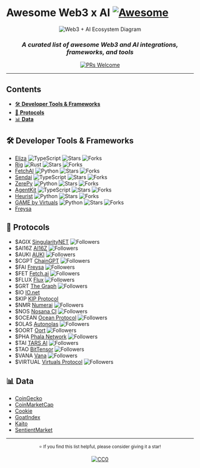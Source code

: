 # **Awesome Web3 x AI** [![Awesome](https://awesome.re/badge.svg)](https://awesome.re)

<div align="center">
  
<img src="https://raw.githubusercontent.com/edwardtay/awesome-web3-ai/c8cc4c256ba3a12d20a8db99f572ff040fa9eae6/Untitled%20diagram-2025-02-12-123032.svg" alt="Web3 + AI Ecosystem Diagram">
  
  ### _A curated list of awesome Web3 and AI integrations, frameworks, and tools_
  
  [![PRs Welcome](https://img.shields.io/badge/PRs-welcome-brightgreen.svg?style=flat)](http://makeapullrequest.com)
</div>

---

## **Contents**

- [🛠 **Developer Tools & Frameworks**](#-developer-tools--frameworks)
- [🔗 **Protocols**](#-protocols)
- [📊 **Data**](#-data)

## 🛠 **Developer Tools & Frameworks**

- [Eliza](https://github.com/elizaOS/eliza) ![TypeScript](https://img.shields.io/static/v1?label=&message=TypeScript&color=black) ![Stars](https://img.shields.io/github/stars/elizaOS/eliza?style=flat&label=★&labelColor=black&color=black) ![Forks](https://img.shields.io/github/forks/elizaOS/eliza?style=flat&label=⑂&labelColor=black&color=black)
- [Rig](https://github.com/0xPlaygrounds/rig) ![Rust](https://img.shields.io/static/v1?label=&message=Rust&color=black) ![Stars](https://img.shields.io/github/stars/0xPlaygrounds/rig?style=flat&label=★&labelColor=black&color=black) ![Forks](https://img.shields.io/github/forks/0xPlaygrounds/rig?style=flat&label=⑂&labelColor=black&color=black)
- [FetchAI](https://github.com/fetchai/uAgents) ![Python](https://img.shields.io/static/v1?label=&message=Python&color=black) ![Stars](https://img.shields.io/github/stars/fetchai/uAgents?style=flat&label=★&labelColor=black&color=black) ![Forks](https://img.shields.io/github/forks/fetchai/uAgents?style=flat&label=⑂&labelColor=black&color=black)
- [Sendai](https://github.com/sendaifun/solana-agent-kit) ![TypeScript](https://img.shields.io/static/v1?label=&message=TypeScript&color=black) ![Stars](https://img.shields.io/github/stars/sendaifun/solana-agent-kit?style=flat&label=★&labelColor=black&color=black) ![Forks](https://img.shields.io/github/forks/sendaifun/solana-agent-kit?style=flat&label=⑂&labelColor=black&color=black)
- [ZerePy](https://github.com/blorm-network/ZerePy) ![Python](https://img.shields.io/static/v1?label=&message=Python&color=black) ![Stars](https://img.shields.io/github/stars/blorm-network/ZerePy?style=flat&label=★&labelColor=black&color=black) ![Forks](https://img.shields.io/github/forks/blorm-network/ZerePy?style=flat&label=⑂&labelColor=black&color=black)
- [AgentKit](https://github.com/coinbase/agentkit) ![TypeScript](https://img.shields.io/static/v1?label=&message=TypeScript&color=black) ![Stars](https://img.shields.io/github/stars/coinbase/agentkit?style=flat&label=★&labelColor=black&color=black) ![Forks](https://img.shields.io/github/forks/coinbase/agentkit?style=flat&label=⑂&labelColor=black&color=black)
- [Heurist](https://github.com/heurist-network/heurist-agent-framework) ![Python](https://img.shields.io/static/v1?label=&message=Python&color=black) ![Stars](https://img.shields.io/github/stars/heurist-network/heurist-agent-framework?style=flat&label=★&labelColor=black&color=black) ![Forks](https://img.shields.io/github/forks/heurist-network/heurist-agent-framework?style=flat&label=⑂&labelColor=black&color=black)
- [GAME by Virtuals](https://github.com/game-by-virtuals/game-python) ![Python](https://img.shields.io/static/v1?label=&message=Python&color=black) ![Stars](https://img.shields.io/github/stars/game-by-virtuals/game-python?style=flat&label=★&labelColor=black&color=black) ![Forks](https://img.shields.io/github/forks/game-by-virtuals/game-python?style=flat&label=⑂&labelColor=black&color=black)
- [Freysa](https://framework.freysa.ai/overview)

## 🔗 **Protocols**

- $AGIX [SingularityNET](https://github.com/singnet) ![Followers](https://img.shields.io/github/followers/singnet?style=flat&label=👥&labelColor=black&color=black)
- $AI16Z [AI16Z](https://github.com/elizaOS) ![Followers](https://img.shields.io/github/followers/elizaOS?style=flat&label=👥&labelColor=black&color=black)
- $AUKI [AUKI](https://github.com/aukilabs) ![Followers](https://img.shields.io/github/followers/aukilabs?style=flat&label=👥&labelColor=black&color=black)
- $CGPT [ChainGPT](https://github.com/ChainGPT-org) ![Followers](https://img.shields.io/github/followers/ChainGPT-org?style=flat&label=👥&labelColor=black&color=black)
- $FAI [Freysa](https://github.com/0xfreysa) ![Followers](https://img.shields.io/github/followers/0xfreysa?style=flat&label=👥&labelColor=black&color=black)
- $FET [Fetch.ai](https://github.com/fetchai) ![Followers](https://img.shields.io/github/followers/fetchai?style=flat&label=👥&labelColor=black&color=black)
- $FLUX [Flux](https://github.com/runonflux) ![Followers](https://img.shields.io/github/followers/runonflux?style=flat&label=👥&labelColor=black&color=black)
- $GRT [The Graph](https://github.com/graphprotocol) ![Followers](https://img.shields.io/github/followers/graphprotocol?style=flat&label=👥&labelColor=black&color=black)
- $IO [IO.net](https://github.com/ionet-official)
- $KIP [KIP Protocol](https://github.com/KIP-Protocol-Contracts)
- $NMR [Numerai](https://github.com/numerai) ![Followers](https://img.shields.io/github/followers/numerai?style=flat&label=👥&labelColor=black&color=black)
- $NOS [Nosana CI](https://github.com/nosana-ci) ![Followers](https://img.shields.io/github/followers/nosana-ci?style=flat&label=👥&labelColor=black&color=black)
- $OCEAN [Ocean Protocol](https://github.com/oceanprotocol) ![Followers](https://img.shields.io/github/followers/oceanprotocol?style=flat&label=👥&labelColor=black&color=black)
- $OLAS [Autonolas](https://github.com/valory-xyz) ![Followers](https://img.shields.io/github/followers/valory-xyz?style=flat&label=👥&labelColor=black&color=black)
- $OORT [Oort](https://github.com/oort-tech) ![Followers](https://img.shields.io/github/followers/oort-tech?style=flat&label=👥&labelColor=black&color=black)
- $PHA [Phala Network](https://github.com/Phala-Network) ![Followers](https://img.shields.io/github/followers/Phala-Network?style=flat&label=👥&labelColor=black&color=black) 
- $TAI [TARS AI](https://github.com/tars-protocol) ![Followers](https://img.shields.io/github/followers/tars-protocol?style=flat&label=👥&labelColor=black&color=black)
- $TAO [BitTensor](https://github.com/opentensor) ![Followers](https://img.shields.io/github/followers/opentensor?style=flat&label=👥&labelColor=black&color=black)
- $VANA [Vana](https://github.com/vana-com) ![Followers](https://img.shields.io/github/followers/vana-com?style=flat&label=👥&labelColor=black&color=black) 
- $VIRTUAL [Virtuals Protocol](https://github.com/Virtual-Protocol) ![Followers](https://img.shields.io/github/followers/Virtual-Protocol?style=flat&label=👥&labelColor=black&color=black)

## 📊 **Data**

- [CoinGecko](https://coingecko.com/en/categories/artificial-intelligence)
- [CoinMarketCap](https://coinmarketcap.com/view/ai-big-data/)
- [Cookie](https://cookie.fun)
- [GoatIndex](https://goatindex.ai/)
- [Kaito](https://yaps.kaito.ai/crypto-ai)
- [SentientMarket](https://sentient.market)

---

<div align="center">
  <p>
    <sub>
      ⭐️ If you find this list helpful, please consider giving it a star!
    </sub>
  </p>
  
  [![CC0](https://licensebuttons.net/p/zero/1.0/88x31.png)](https://creativecommons.org/publicdomain/zero/1.0/)
</div>